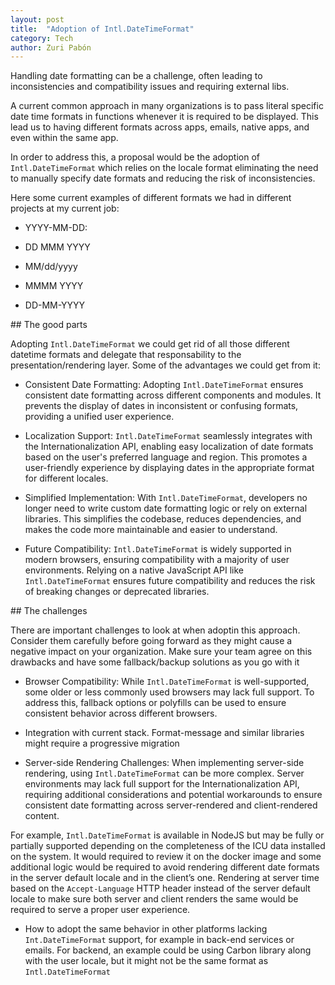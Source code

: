 ```yaml
---
layout: post
title:  "Adoption of Intl.DateTimeFormat"
category: Tech
author: Zuri Pabón
---
```


Handling date formatting can be a challenge, often leading to inconsistencies and compatibility issues and requiring external libs. 

A current common approach in many organizations is to pass literal specific date time formats in functions whenever it is required to be displayed. This lead us to having different formats across apps, emails, native apps, and even within the same app. 

In order to address this, a proposal would be the adoption of `Intl.DateTimeFormat` which relies on the locale format eliminating the need to manually specify date formats and reducing the risk of inconsistencies.

Here some current examples of different formats we had in different projects at my current job:

* YYYY-MM-DD:

* DD MMM YYYY

* MM/dd/yyyy

* MMMM YYYY

* DD-MM-YYYY


## The good parts

Adopting `Intl.DateTimeFormat` we could get rid of all those different datetime formats and delegate that responsability to the presentation/rendering layer. Some of the advantages we could get from it:

* Consistent Date Formatting: Adopting `Intl.DateTimeFormat` ensures consistent date formatting across different components and modules. It prevents the display of dates in inconsistent or confusing formats, providing a unified user experience.

* Localization Support: `Intl.DateTimeFormat` seamlessly integrates with the Internationalization API, enabling easy localization of date formats based on the user's preferred language and region. This promotes a user-friendly experience by displaying dates in the appropriate format for different locales.

* Simplified Implementation: With `Intl.DateTimeFormat`, developers no longer need to write custom date formatting logic or rely on external libraries. This simplifies the codebase, reduces dependencies, and makes the code more maintainable and easier to understand.

* Future Compatibility: `Intl.DateTimeFormat` is widely supported in modern browsers, ensuring compatibility with a majority of user environments. Relying on a native JavaScript API like `Intl.DateTimeFormat` ensures future compatibility and reduces the risk of breaking changes or deprecated libraries.

## The challenges

There are important challenges to look at when adoptin this approach. Consider them carefully before going forward as they might cause a negative impact on your organization. Make sure your team agree on this drawbacks and have some fallback/backup solutions as you go with it

* Browser Compatibility: While `Intl.DateTimeFormat` is well-supported, some older or less commonly used browsers may lack full support. To address this, fallback options or polyfills can be used to ensure consistent behavior across different browsers.

* Integration with current stack. Format-message and similar libraries might require a progressive migration

* Server-side Rendering Challenges: When implementing server-side rendering, using `Intl.DateTimeFormat` can be more complex. Server environments may lack full support for the Internationalization API, requiring additional considerations and potential workarounds to ensure consistent date formatting across server-rendered and client-rendered content.

For example, `Intl.DateTimeFormat` is available in NodeJS but may be fully or partially supported depending on the completeness of the ICU data installed on the system. It would required to review it on the docker image and some additional logic would be required to avoid rendering different date formats in the server default locale and in the client’s one. Rendering at server time based on the `Accept-Language` HTTP header instead of the server default locale to make sure both server and client renders the same would be required to serve a proper user experience.

* How to adopt the same behavior in other platforms lacking `Int.DateTimeFormat` support, for example in back-end services or emails. For backend, an example could be using Carbon library along with the user locale, but it might not be the same format as `Intl.DateTimeFormat`

